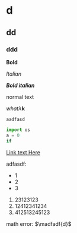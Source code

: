 # d
## dd
### ddd

**Bold**

*Italian*

***Bold italian***

normal text

$what \lambda \mathbf{k}$

`aadfasd`

```python
import os
a = 0
if 
```
[Link text Here](https://link-url-here.org)

<!-- <u>ddddd<u>

<ins>asdfasdf<ins> -->

adfasdf:

- 1
- 2
- 3 

1. 23123123
2. 12412341234
3. 412513245123


math error: $\madfadf{d}$
